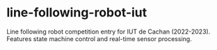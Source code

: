 # line-following-robot-iut
Line following robot competition entry for IUT de Cachan (2022-2023). Features state machine control and real-time sensor processing.

